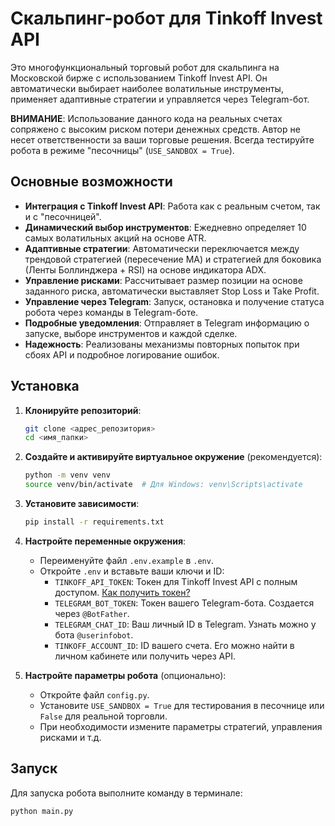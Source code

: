 # Скальпинг-робот для Tinkoff Invest API

Это многофункциональный торговый робот для скальпинга на Московской бирже с использованием Tinkoff Invest API. Он автоматически выбирает наиболее волатильные инструменты, применяет адаптивные стратегии и управляется через Telegram-бот.

**ВНИМАНИЕ**: Использование данного кода на реальных счетах сопряжено с высоким риском потери денежных средств. Автор не несет ответственности за ваши торговые решения. Всегда тестируйте робота в режиме "песочницы" (`USE_SANDBOX = True`).

## Основные возможности

- **Интеграция с Tinkoff Invest API**: Работа как с реальным счетом, так и с "песочницей".
- **Динамический выбор инструментов**: Ежедневно определяет 10 самых волатильных акций на основе ATR.
- **Адаптивные стратегии**: Автоматически переключается между трендовой стратегией (пересечение MA) и стратегией для боковика (Ленты Боллинджера + RSI) на основе индикатора ADX.
- **Управление рисками**: Рассчитывает размер позиции на основе заданного риска, автоматически выставляет Stop Loss и Take Profit.
- **Управление через Telegram**: Запуск, остановка и получение статуса робота через команды в Telegram-боте.
- **Подробные уведомления**: Отправляет в Telegram информацию о запуске, выборе инструментов и каждой сделке.
- **Надежность**: Реализованы механизмы повторных попыток при сбоях API и подробное логирование ошибок.

## Установка

1.  **Клонируйте репозиторий**:
    ```bash
    git clone <адрес_репозитория>
    cd <имя_папки>
    ```

2.  **Создайте и активируйте виртуальное окружение** (рекомендуется):
    ```bash
    python -m venv venv
    source venv/bin/activate  # Для Windows: venv\Scripts\activate
    ```

3.  **Установите зависимости**:
    ```bash
    pip install -r requirements.txt
    ```

4.  **Настройте переменные окружения**:
    -   Переименуйте файл `.env.example` в `.env`.
    -   Откройте `.env` и вставьте ваши ключи и ID:
        -   `TINKOFF_API_TOKEN`: Токен для Tinkoff Invest API с полным доступом. [Как получить токен?](https://tinkoff.github.io/investAPI/token/)
        -   `TELEGRAM_BOT_TOKEN`: Токен вашего Telegram-бота. Создается через `@BotFather`.
        -   `TELEGRAM_CHAT_ID`: Ваш личный ID в Telegram. Узнать можно у бота `@userinfobot`.
        -   `TINKOFF_ACCOUNT_ID`: ID вашего счета. Его можно найти в личном кабинете или получить через API.

5.  **Настройте параметры робота** (опционально):
    -   Откройте файл `config.py`.
    -   Установите `USE_SANDBOX = True` для тестирования в песочнице или `False` для реальной торговли.
    -   При необходимости измените параметры стратегий, управления рисками и т.д.

## Запуск

Для запуска робота выполните команду в терминале:

```bash
python main.py
